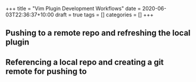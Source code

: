 +++
title = "Vim Plugin Development Workflows"
date = 2020-06-03T22:36:37+10:00
draft = true
tags = []
categories = []
+++


## Pushing to a remote repo and refreshing the local plugin

## Referencing a local repo and creating a git remote for pushing to
